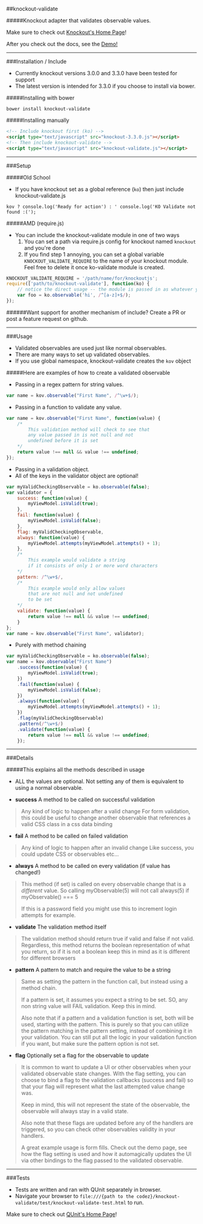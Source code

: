 ##knockout-validate

#####Knockout adapter that validates observable values.

Make sure to check out [Knockout's Home Page](http://knockoutjs.com/index.html)!

After you check out the docs, see the [Demo!](http://skiggz.github.io/knockout-validate/)

----

###Installation / Include 

* Currently knockout versions 3.0.0 and 3.3.0 have been tested for support
* The latest version is intended for 3.3.0 if you choose to install via bower.

#####Installing with bower
```
bower install knockout-validate
```

#####Installing manually
```html
<!-- Include knockout first (ko) -->
<script type="text/javascript" src="knockout-3.3.0.js"></script>
<!-- Then include knockout-validate -->
<script type="text/javascript" src="knockout-validate.js"></script> 
```
----

###Setup

#####Old School

* If you have knockout set as a global reference (`ko`) then just include knockout-validate.js

```
kov ? console.log('Ready for action') : ' console.log('KO Validate not found :(');
```

#####AMD (require.js)

* You can include the knockout-validate module in one of two ways
  1. You can set a path via require.js config for knockout named `knockout` and you're done
  2. If you find step 1 annoying, you can set a global variable `KNOCKOUT_VALIDATE_REQUIRE` to the name of your knockout module. Feel free to delete it once ko-validate module is created.

```javascript
KNOCKOUT_VALIDATE_REQUIRE = '/path/name/for/knockoutjs';
require(['path/to/knockout-validate'], function(ko) { 
    // notice the direct usage -- the module is passed in as whatever you name it
    var foo = ko.observable('hi', /^[a-z]+$/);
});

```

######Want support for another mechanism of include? Create a PR or post a feature request on github.

----


###Usage

* Validated observables are used just like normal observables. 
* There are many ways to set up validated observables.
* If you use global namespace, knockout-validate creates the `kov` object

#####Here are examples of how to create a validated observable

* Passing in a regex pattern for string values.
```javascript
var name = kov.observable("First Name", /^\w+$/);
```

* Passing in a function to validate any value.
```javascript
var name = kov.observable("First Name", function(value) {
	/* 
		This validation method will check to see that
		any value passed in is not null and not
		undefined before it is set
	*/
	return value !== null && value !== undefined;
});
```
* Passing in a validation object.
* All of the keys in the validator object are optional!
```javascript
var myValidCheckingObservable = ko.observable(false);
var validator = {
	success: function(value) {
		myViewModel.isValid(true);
	},
	fail: function(value) {
		myViewModel.isValid(false);
	},
	flag: myValidCheckingObservable,
	always: function(value) {
		myViewModel.attempts(myViewModel.attempts() + 1);
	},
	/*
		This example would validate a string
		if it consists of only 1 or more word characters
	*/
	pattern: /^\w+$/,
	/*
		This example would only allow values
		that are not null and not undefined
		to be set
	*/
	validate: function(value) {
		return value !== null && value !== undefined;
	}
};
var name = kov.observable("First Name", validator);
```

* Purely with method chaining
```javascript
var myValidCheckingObservable = ko.observable(false);
var name = kov.observable("First Name")
	.success(function(value) {
		myViewModel.isValid(true);
	})
	.fail(function(value) {
		myViewModel.isValid(false);
	})
	.always(function(value) {
		myViewModel.attempts(myViewModel.attempts() + 1);
	})
	.flag(myValidCheckingObservable)
	.pattern(/^\w+$/)
	.validate(function(value) {
		return value !== null && value !== undefined;
	});
```

----

###Details

#####This explains all the methods described in usage

* ALL the values are optional. Not setting any of them is equivalent to using a normal observable.

* **success** A method to be called on successful validation
>	Any kind of logic to happen after a valid change
>	For form validation, this could be useful to
>	change another observable that references
>	a valid CSS class in a css data binding

* **fail** A method to be called on failed validation
>	Any kind of logic to happen after an invalid change
>	Like success, you could update CSS or observables
>	etc...

* **always** A method to be called on every validation (if value has changed!)
>	This method (if set) is called on every observable
>	change that is a *different* value. So calling
>	myObservable(5) will not call always(5) if 
>	myObservable() === 5
>
>	If this is a password field you might use
>	this to increment login attempts for example. 

* **validate** The validation method itself
> 	The validation method should return true if valid
>	and false if not valid. Regardless, this method
>	returns the boolean representation of what
>	you return, so if it is not a boolean
> 	keep this in mind as it is different
>	for different browsers

* **pattern** A pattern to match and require the value to be a string
>	Same as setting the pattern in the function
>	call, but instead using a method chain.
>
>	If a pattern is set, it assumes you expect
>	a string to be set. SO, any non string value
>	will FAIL validation. Keep this in mind.
>
>	Also note that if a pattern and a validation
>	function is set, both will be used, starting
>	with the pattern. This is purely so that
>	you can utilize the pattern matching in
>	the pattern setting, instead of combining
>	it in your validation. You can still put
>	all the logic in your validation function 
>	if you want, but make sure the pattern
>	option is not set.
		
* **flag** Optionally set a flag for the observable to update
> 	It is common to want to update a UI or other observables
>   when your validated observable state changes. With
>   the flag setting, you can choose to bind a flag
>   to the validation callbacks (success and fail)
>   so that your flag will represent what the last
>   attempted value change was. 
>   
>   Keep in mind, this will not represent the state
>   of the observable, the observable will always
>   stay in a valid state.
>   
>   Also note that these flags are updated before
>   any of the handlers are triggered, so you can
>   check other observables validity in your
>   handlers.
>   
>   A great example usage is form fills. Check out
>   the demo page, see how the flag setting is
>   used and how it automagically updates the UI
>   via other bindings to the flag passed to
>   the validated observable.

----

###Tests

* Tests are written and ran with QUnit separately in browser.
* Navigate your browser to `file:///{path to the codez}/knockout-validate/test/knockout-validate-test.html` to run.

Make sure to check out [QUnit's Home Page](https://qunitjs.com/)!